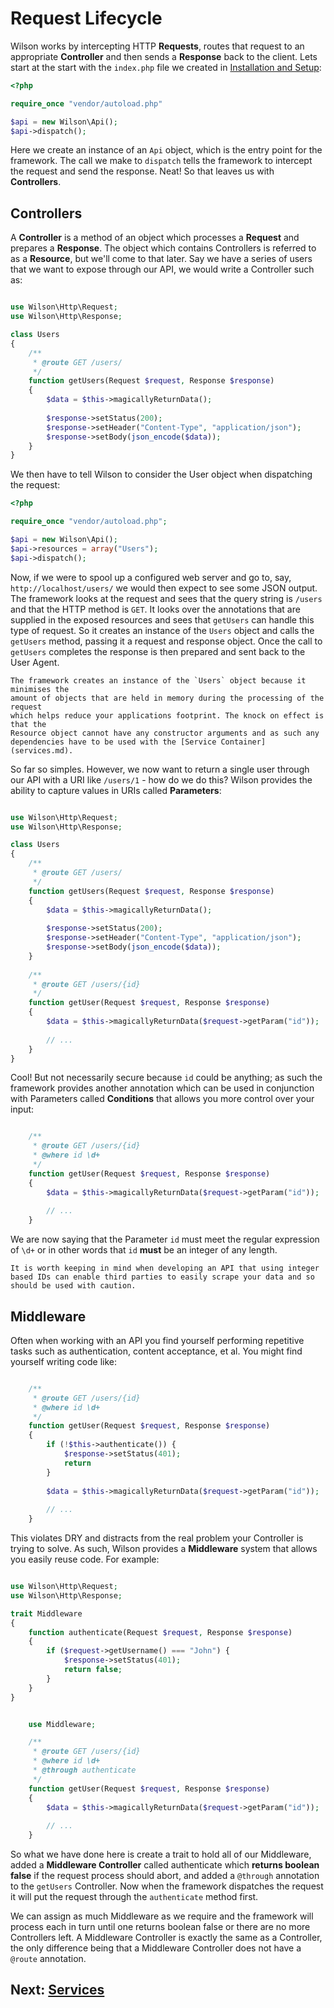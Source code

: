 # Request Lifecycle

Wilson works by intercepting HTTP **Requests**, routes that request to an
appropriate **Controller** and then sends a **Response** back to the client.
Lets start at the start with the `index.php` file we created in 
[Installation and Setup](installing.md):

```php
<?php

require_once "vendor/autoload.php"

$api = new Wilson\Api();
$api->dispatch();

```

Here we create an instance of an `Api` object, which is the entry point for the
framework. The call we make to `dispatch` tells the framework to intercept the
request and send the response. Neat! So that leaves us with **Controllers**.


## Controllers

A **Controller** is a method of an object which processes a **Request** and prepares
a **Response**. The object which contains Controllers is referred to as a 
**Resource**, but we'll come to that later. Say we have a series of users that
we want to expose through our API, we would write a Controller such as:

```php

use Wilson\Http\Request;
use Wilson\Http\Response;

class Users
{
    /**
     * @route GET /users/
     */
    function getUsers(Request $request, Response $response)
    {
        $data = $this->magicallyReturnData();
        
        $response->setStatus(200);
        $response->setHeader("Content-Type", "application/json");
        $response->setBody(json_encode($data));
    }
}

```

We then have to tell Wilson to consider the User object when dispatching the 
request:

```php
<?php

require_once "vendor/autoload.php";

$api = new Wilson\Api();
$api->resources = array("Users");
$api->dispatch();

```

Now, if we were to spool up a configured web server and go to, say,
`http://localhost/users/` we would then expect to see some JSON output. The
framework looks at the request and sees that the query string is `/users` and
that the HTTP method is `GET`. It looks over the annotations that are supplied
in the exposed resources and sees that `getUsers` can handle this type of
request. So it creates an instance of the `Users` object and calls the `getUsers`
method, passing it a request and response object. Once the call to `getUsers`
completes the response is then prepared and sent back to the User Agent.

    The framework creates an instance of the `Users` object because it minimises the
    amount of objects that are held in memory during the processing of the request
    which helps reduce your applications footprint. The knock on effect is that the
    Resource object cannot have any constructor arguments and as such any
    dependencies have to be used with the [Service Container](services.md).

So far so simples. However, we now want to return a single user through our API
with a URI like `/users/1` - how do we do this? Wilson provides the ability to
capture values in URIs called **Parameters**:

```php

use Wilson\Http\Request;
use Wilson\Http\Response;

class Users
{
    /**
     * @route GET /users/
     */
    function getUsers(Request $request, Response $response)
    {
        $data = $this->magicallyReturnData();
        
        $response->setStatus(200);
        $response->setHeader("Content-Type", "application/json");
        $response->setBody(json_encode($data));
    }
    
    /**
     * @route GET /users/{id}
     */
    function getUser(Request $request, Response $response)
    {
        $data = $this->magicallyReturnData($request->getParam("id"));
        
        // ...
    }
}

```

Cool! But not necessarily secure because `id` could be anything; as such the
framework provides another annotation which can be used in conjunction with
Parameters called **Conditions** that allows you more control over your input:

```php

    /**
     * @route GET /users/{id}
     * @where id \d+
     */
    function getUser(Request $request, Response $response)
    {
        $data = $this->magicallyReturnData($request->getParam("id"));
        
        // ...
    }

```

We are now saying that the Parameter `id` must meet the regular expression of
`\d+` or in other words that `id` __must__ be an integer of any length.
 
    It is worth keeping in mind when developing an API that using integer
    based IDs can enable third parties to easily scrape your data and so
    should be used with caution.


## Middleware

Often when working with an API you find yourself performing repetitive tasks
such as authentication, content acceptance, et al. You might find yourself
writing code like:

```php

    /**
     * @route GET /users/{id}
     * @where id \d+
     */
    function getUser(Request $request, Response $response)
    {
        if (!$this->authenticate()) {
            $response->setStatus(401);
            return
        }
    
        $data = $this->magicallyReturnData($request->getParam("id"));
        
        // ...
    }

```

This violates DRY and distracts from the real problem your Controller is trying
to solve. As such, Wilson provides a **Middleware** system that allows you easily
reuse code. For example:


```php

use Wilson\Http\Request;
use Wilson\Http\Response;

trait Middleware
{
    function authenticate(Request $request, Response $response)
    {
        if ($request->getUsername() === "John") {
            $response->setStatus(401);
            return false;
        }
    }
}

```

```php

    use Middleware;

    /**
     * @route GET /users/{id}
     * @where id \d+
     * @through authenticate
     */
    function getUser(Request $request, Response $response)
    {
        $data = $this->magicallyReturnData($request->getParam("id"));
        
        // ...
    }

```

So what we have done here is create a trait to hold all of our Middleware, added
a **Middleware Controller** called authenticate which **returns boolean false** if
the request process should abort, and added a `@through` annotation to the
`getUsers` Controller. Now when the framework dispatches the request it will put
the request through the `authenticate` method first.

We can assign as much Middleware as we require and the framework will process
each in turn until one returns boolean false or there are no more Controllers
left. A Middleware Controller is exactly the same as a Controller, the only
difference being that a Middleware Controller does not have a `@route`
annotation.

## Next: [Services](services.md)
